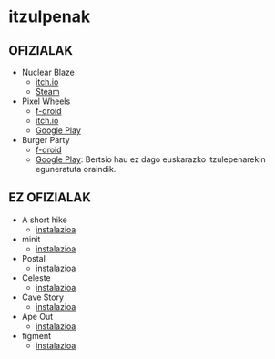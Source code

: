 # itzulpenak

## OFIZIALAK

* Nuclear Blaze
  * [itch.io](https://deepnight.itch.io/nuclear-blaze)
  * [Steam](https://store.steampowered.com/app/1662480/Nuclear_Blaze/)
* Pixel Wheels
  * [f-droid](https://f-droid.org/packages/com.agateau.tinywheels.android/)
  * [itch.io](https://agateau.itch.io/pixelwheels)
  * [Google Play](https://play.google.com/store/apps/details?id=com.agateau.tinywheels.android)
* Burger Party
  * [f-droid](https://f-droid.org/packages/com.agateau.burgerparty/)
  * [Google Play](https://play.google.com/store/apps/details?id=com.agateau.burgerparty): Bertsio hau ez dago euskarazko itzulepenarekin eguneratuta oraindik.

## EZ OFIZIALAK

* A short hike
  * [instalazioa](./a_short_hike/)
* minit
  * [instalazioa](./minit/)
* Postal
  * [instalazioa](./postal/)
* Celeste
  * [instalazioa](./celeste/)
* Cave Story
  * [instalazioa](./cave_story/)
* Ape Out
  * [instalazioa](./ape_out/)
* figment
  * [instalazioa](./figment/)